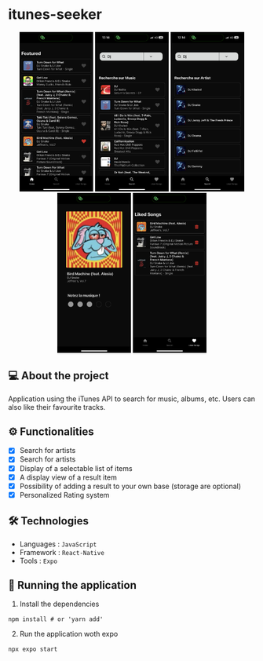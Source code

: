 # itunes-seeker

<p align="center">
  <img src="https://github.com/iassadki/itunes-seeker/blob/master/git/itunes-seeker-1.PNG?raw=true" alt="itunes-seeker-1" width="150"/>
  <img src="https://github.com/iassadki/itunes-seeker/blob/master/git/itunes-seeker-2.PNG?raw=true" alt="itunes-seeker-2" width="150"/>
  <img src="https://github.com/iassadki/itunes-seeker/blob/master/git/itunes-seeker-3.PNG?raw=true" alt="itunes-seeker-3" width="150"/>
  <img src="https://github.com/iassadki/itunes-seeker/blob/master/git/itunes-seeker-4.PNG?raw=true" alt="itunes-seeker-4" width="150"/>
  <img src="https://github.com/iassadki/itunes-seeker/blob/master/git/itunes-seeker-5.PNG?raw=true" alt="itunes-seeker-5" width="150"/>
</p>

## 💻 About the project
Application using the iTunes API to search for music, albums, etc. Users can also like their favourite tracks.

## ⚙️ Functionalities
- [x] Search for artists
- [x] Search for artists 
- [x] Display of a selectable list of items
- [x] A display view of a result item
- [x] Possibility of adding a result to your own base (storage are optional)
- [x] Personalized Rating system 

## 🛠 Technologies
- Languages : `JavaScript`
- Framework : `React-Native`
- Tools : `Expo`

## 🧭 Running the application
1. Install the dependencies
```shell 
npm install # or 'yarn add'
```
2. Run the application woth expo
```shell
npx expo start
```
